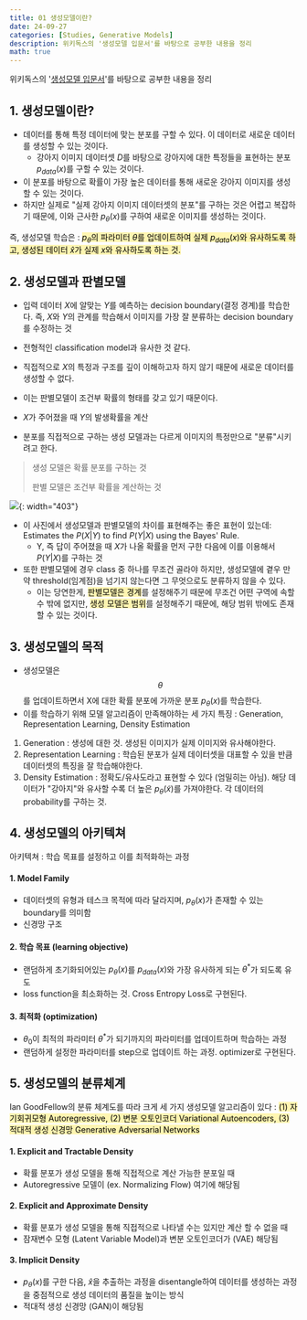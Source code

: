 ```yaml
---
title: 01 생성모델이란?
date: 24-09-27
categories: [Studies, Generative Models]
description: 위키독스의 '생성모델 입문서'를 바탕으로 공부한 내용을 정리
math: true
---
```


위키독스의 '[생성모델 입문서](https://wikidocs.net/228770)'를 바탕으로 공부한 내용을 정리

## 1. 생성모델이란?

- 데이터를 통해 특정 데이터에 맞는 분포를 구할 수 있다. 이 데이터로 새로운 데이터를 생성할 수 있는 것이다. 
  - 강아지 이미지 데이터셋 $D$를 바탕으로 강아지에 대한 특정들을 표현하는 분포 $p_{data}(x)$를 구할 수 있는 것이다.
- 이 분포를 바탕으로 확률이 가장 높은 데이터를 통해 새로운 강아지 이미지를 생성할 수 있는 것이다.
- 하지만 실제로 "실제 강아지 이미지 데이터셋의 분포"를 구하는 것은 어렵고 복잡하기 때문에, 이와 근사한 $p_{\theta}(x)$를 구하여 새로운 이미지를 생성하는 것이다.

즉, 생성모델 학습은 : <mark style='background-color: #fff5b1'>$p_{\theta}$의 파라미터 $\theta$를 업데이트하여 실제 $p_{data}(x)$와 유사하도록 하고, 생성된 데이터 $\hat{x}$가 실제 $x$와 유사하도록 하는 것. </mark>

## 2. 생성모델과 판별모델

- 입력 데이터 $X$에 알맞는 $Y$를 예측하는 decision boundary(결정 경계)를 학습한다. 즉, $X$와 $Y$의 관계를 학습해서 이미지를 가장 잘 분류하는 decision boundary를 수정하는 것 
- 전형적인 classification model과 유사한 것 같다. 
- 직접적으로 $X$의 특정과 구조를 깊이 이해하고자 하지 않기 때문에 새로운 데이터를 생성할 수 없다. 

- 이는 판별모델이 조건부 확률의 형태를 갖고 있기 때문이다.
- $X$가 주어졌을 때 $Y$의 발생확률을 계산
- 분포를 직접적으로 구하는 생성 모델과는 다르게 이미지의 특정만으로 "분류"시키려고 한다. 

> 생성 모델은 확률 분포를 구하는 것 
>
> 판별 모델은 조건부 확률을 계산하는 것

![](https://velog.velcdn.com/images/pehye89/post/8049120d-6b96-46a4-ae75-3bd4dc3a699f/image.png){: width="403"}


- 이 사진에서 생성모델과 판별모델의 차이를 표현해주는 좋은 표현이 있는데: Estimates the $P(X\vert Y)$ to find $P(Y\vert X)$ using the Bayes' Rule.
  - Y, 즉 답이 주어졌을 때 $X$가 나올 확률을 먼저 구한 다음에 이를 이용해서 $P(Y|X)$를 구하는 것
- 또한 판별모델에 경우 class 중 하나를 무조건 골라야 하지만, 생성모델에 곁우 만약 threshold(임계점)을 넘기지 않는다면 그 무엇으로도 분류하지 않을 수 있다.
  - 이는 당연한게, <mark style='background-color: #fff5b1'>판별모델은 경계</mark>를 설정해주기 때문에 무조건 어떤 구역에 속할 수 밖에 없지만, <mark style='background-color: #fff5b1'>생성 모델은 범위</mark>를 설정해주기 때문에, 해당 범위 밖에도 존재할 수 있는 것이다. 

## 3. 생성모델의 목적

- 생성모델은 $$\theta$$를 업데이트하면서 X에 대한 확률 분포에 가까운 분포 $p_{\theta}(x)$를 학습한다. 
- 이를 학습하기 위해 모델 알고리즘이 만족해야하는 세 가지 특징 : Generation, Representation Learning, Density Estimation

1. Generation : 생성에 대한 것. 생성된 이미지가 실제 이미지와 유사해야한다.
2. Representation Learning : 학습된 분포가 실제 데이터셋을 대표할 수 있을 반큼 데이터셋의 특징을 잘 학습해야한다.
3. Density Estimation : 정확도/유사도라고 표현할 수 있다 (엄밀히는 아님). 해당 데이터가 "강아지"와 유사할 수록 더 높은 $p_{\theta}(\tilde{x})$를 가져야한다. 각 데이터의 probability를 구하는 것.

## 4. 생성모델의 아키텍쳐

아키텍쳐 : 학습 목표를 설정하고 이를 최적화하는 과정

#### 1. Model Family 

-  데이터셋의 유형과 테스크 목적에 따라 달라지며, $p_{\theta}(x)$가 존재할 수 있는 boundary를 의미함
- 신경망 구조

#### 2. 학습 목표 (learning objective) 

- 랜덤하게 초기화되어있는 $p_{\theta}(x)$를 $p_{data}(x)$와 가장 유사하게 되는 $\theta^*$가 되도록 유도
- loss function을 최소화하는 것. Cross Entropy Loss로 구현된다. 

####  3. 최적화 (optimization) 

- $\theta_0$이 최적의 파라미터 $\theta^*$가 되기까지의 파라미터를 업데이트하며 학습하는 과정
- 랜덤하게 설정한 파라미터를 step으로 업데이트 하는 과정. optimizer로 구현된다. 

## 5. 생성모델의 분류체계

Ian GoodFellow의 분류 체계도를 따라 크게 세 가지 생성모델 알고리즘이 있다 : <mark style='background-color: #fff5b1'>(1) 자기회귀모형 Autoregressive, (2) 변분 오토인코더 Variational Autoencoders, (3) 적대적 생성 신경망 Generative Adversarial Networks</mark>

#### 1. Explicit and Tractable Density

- 확률 분포가 생성 모델을 통해 직접적으로 계산 가능한 분포일 때 
- Autoregressive 모델이 (ex. Normalizing Flow) 여기에 해당됨

#### 2. Explicit and Approximate Density

- 확률 분포가 생성 모델을 통해 직접적으로 나타낼 수는 있지만 계산 할 수 없을 때
- 잠재변수 모형 (Latent Variable Model)과 변분 오토인코더가 (VAE) 해당됨

#### 3. Implicit Density

- $p_{\theta}(x)$를 구한 다음, $\hat{x}$을 추출하는 과정을 disentangle하여 데이터를 생성하는 과정을 중점적으로 생성 데이터의 품질을 높이는 방식
- 적대적 생성 신경망 (GAN)이 해당됨 